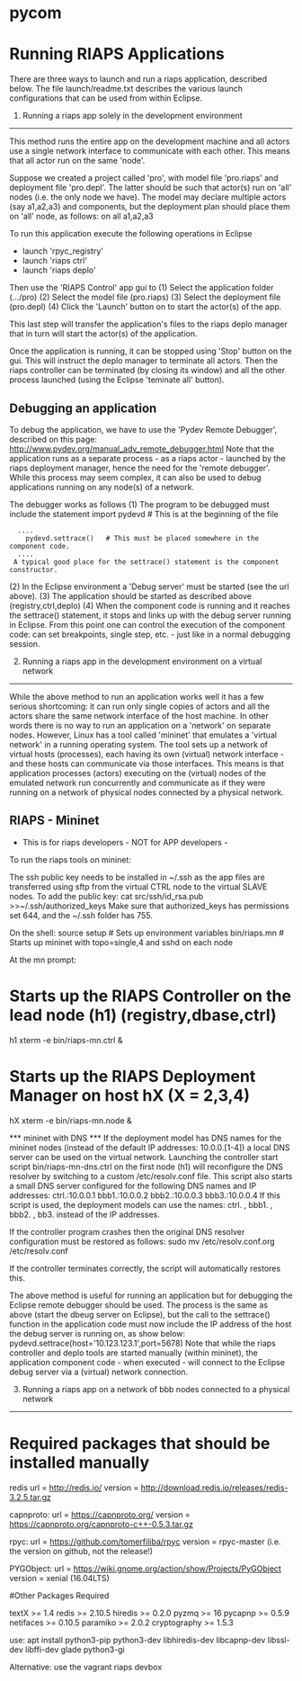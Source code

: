 # pycom

Running RIAPS Applications
==========================

There are three ways to launch and run a riaps application, described below. The file
launch/readme.txt describes the various launch configurations that can be used from 
within Eclipse. 

1. Running a riaps app solely in the development environment
------------------------------------------------------------
 
This method runs the entire app on the development machine and all actors use a single network
interface to communicate with each other. This means that all actor run on the same 'node'.

Suppose we created a project called 'pro', with model file 'pro.riaps' and deployment file 
'pro.depl'. The latter should be such that actor(s) run on 'all' nodes (i.e. the only node we 
have). The model may declare multiple actors (say a1,a2,a3) and components, but the deployment 
plan should place them on 'all' node, as follows:
	on all a1,a2,a3

To run this application execute the following operations in Eclipse
- launch 'rpyc_registry'
- launch 'riaps ctrl'
- launch 'riaps deplo' 

Then use the 'RIAPS Control' app gui to 
(1) Select the application folder (.../pro)
(2) Select the model file (pro.riaps)
(3) Select the deployment file (pro.depl)
(4) Click the 'Launch' button on to start the actor(s) of the app.

This last step will transfer the application's files to the riaps deplo manager that in turn 
will start the actor(s) of the application. 

Once the application is running, it can be stopped using 'Stop' button on the 
gui. This will instruct
the deplo manager to terminate all actors. Then the riaps controller can be terminated (by 
closing  its window) and all the other process launched (using the Eclipse 'teminate all' button).  

Debugging an application
------------------------

To debug the application, we have to use the 'Pydev Remote Debugger', described on this page: 
http://www.pydev.org/manual_adv_remote_debugger.html
Note that the application runs as a separate process - as a riaps actor - launched by the 
riaps deployment manager, hence the need for the 'remote debugger'. While this process may seem 
complex, it can also be used to debug applications running on any node(s) of a network.   

The debugger works as follows
(1) The program to be debugged must include the statement
      import pydevd			# This is at the beginning of the file
      
      ....
      	pydevd.settrace()	# This must be placed somewhere in the component code.
      ....
     A typical good place for the settrace() statement is the component constructor.  
     
(2) In the Eclipse environment a 'Debug server' must be started (see the url above). 
(3) The application should be started as described above (registry,ctrl,deplo)
(4) When the component code is running and it reaches the settrace() statement, it stops and 
    links up with the debug server running in Eclipse. From this point one can control the 
    execution of the component code: can set breakpoints, single step, etc. - just like 
    in a normal debugging session. 
 
2. Running a riaps app in the development environment on a virtual network
--------------------------------------------------------------------------

While the above method to run an application works well it has a few serious shortcoming: it 
can run only single copies of actors and all the actors share the same network interface of 
the host machine. In other words there is no way to run an application on a 'network' on 
separate nodes. However, Linux has a tool called 'mininet' that emulates a 'virtual network'
in a running operating system. The tool sets up a network of virtual hosts (processes), each
having its own (virtual) network interface - and these hosts can communicate via those 
interfaces. This means is that application processes (actors) executing on the (virtual) nodes
of the emulated network run concurrently and communicate as if they were running on a network
of physical nodes connected by a physical network. 

RIAPS - Mininet
---------------
- This is for riaps developers - NOT for APP developers - 

To run the riaps tools on mininet:

The ssh public key needs to be installed in ~/.ssh as the app files are 
transferred using sftp from the virtual CTRL node to the virtual SLAVE nodes.
To add the public key:
  cat src/ssh/id_rsa.pub >>~/.ssh/authorized_keys
Make sure that authorized_keys has permissions set 644, and the ~/.ssh folder has 755.

On the shell:
 source setup		# Sets up environment variables
 bin/riaps.mn		# Starts up mininet with topo=single,4 and sshd on each node
 
At the mn prompt:
# Starts up the RIAPS Controller on the lead node (h1) (registry,dbase,ctrl)
  h1 xterm -e bin/riaps-mn.ctrl	& 
# Starts up the RIAPS Deployment Manager on host hX (X = 2,3,4)
  hX xterm -e bin/riaps-mn.node & 


*** mininet with DNS ***
If the deployment model has DNS names for the mininet nodes (instead of the default IP addresses:
10.0.0.[1-4]) a local DNS server can be used on the virtual network. Launching the controller start script
   bin/riaps-mn-dns.ctrl 
on the first node (h1) will reconfigure the DNS resolver by switching to a custom /etc/resolv.conf file. 
This script also starts a small DNS server configured for the following DNS names and IP addresses: 
ctrl.:10.0.0.1
bbb1.:10.0.0.2
bbb2.:10.0.0.3
bbb3.:10.0.0.4
If this script is used, the deployment models can use the names: ctrl. , bbb1. , bbb2. , bb3. instead of the 
IP addresses. 
 
If the controller program crashes then the original DNS resolver configuration must be restored as follows:
 sudo mv /etc/resolv.conf.org /etc/resolv.conf

If the controller terminates correctly, the script will automatically restores this.
  

 
The above method is useful for running an application but for debugging the Eclipse remote debugger
should be used. The process is the same as above (start the dbeug server on Eclipse), but the 
call to the settrace() function in the application code must now include the IP address of the
host the debug server is running on, as show below:   
 	pydevd.settrace(host='10.123.123.1',port=5678)
Note that while the riaps controller and deplo tools are started manually (within mininet), the 
application component code - when executed - will connect to the Eclipse debug server via a (virtual)
network connection. 

3. Running a riaps app on a network of bbb nodes connected to a physical network 
--------------------------------------------------------------------------------


 
      
# Required packages that should be installed manually

redis
url = http://redis.io/
version = http://download.redis.io/releases/redis-3.2.5.tar.gz


capnproto: 
url = https://capnproto.org/
version = https://capnproto.org/capnproto-c++-0.5.3.tar.gz

rpyc:
url = https://github.com/tomerfiliba/rpyc
version = rpyc-master (i.e. the version on github, not the release!)

PYGObject:
url = https://wiki.gnome.org/action/show/Projects/PyGObject
version = xenial (16.04LTS)

#Other Packages Required

textX >= 1.4
redis >= 2.10.5
hiredis >= 0.2.0
pyzmq >= 16
pycapnp >= 0.5.9
netifaces >= 0.10.5
paramiko >= 2.0.2
cryptography >= 1.5.3


use: apt install python3-pip python3-dev libhiredis-dev libcapnp-dev libssl-dev libffi-dev glade python3-gi


Alternative: use the vagrant riaps devbox
